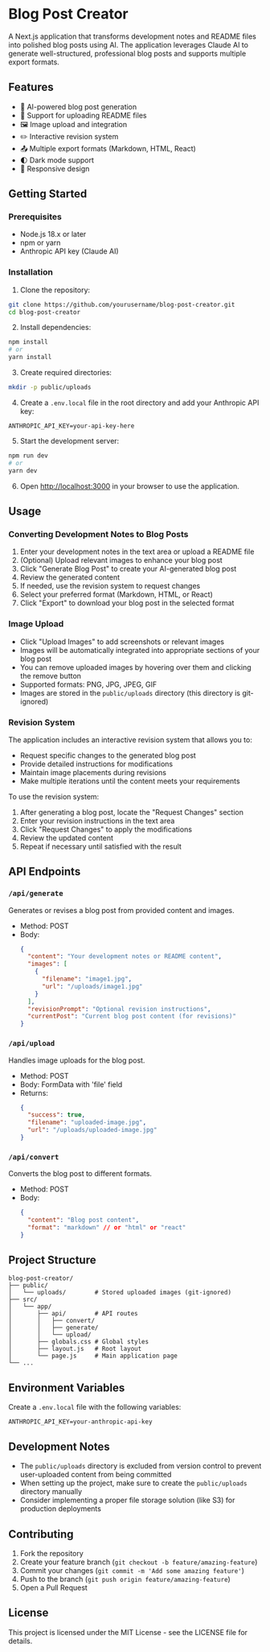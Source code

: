 # Blog Post Creator

A Next.js application that transforms development notes and README files into polished blog posts using AI. The application leverages Claude AI to generate well-structured, professional blog posts and supports multiple export formats.

## Features

- 🤖 AI-powered blog post generation
- 📝 Support for uploading README files
- 🖼️ Image upload and integration
- ✏️ Interactive revision system
- 📤 Multiple export formats (Markdown, HTML, React)
- 🌓 Dark mode support
- 📱 Responsive design

## Getting Started

### Prerequisites

- Node.js 18.x or later
- npm or yarn
- Anthropic API key (Claude AI)

### Installation

1. Clone the repository:
```bash
git clone https://github.com/yourusername/blog-post-creator.git
cd blog-post-creator
```

2. Install dependencies:
```bash
npm install
# or
yarn install
```

3. Create required directories:
```bash
mkdir -p public/uploads
```

4. Create a `.env.local` file in the root directory and add your Anthropic API key:
```env
ANTHROPIC_API_KEY=your-api-key-here
```

5. Start the development server:
```bash
npm run dev
# or
yarn dev
```

6. Open [http://localhost:3000](http://localhost:3000) in your browser to use the application.

## Usage

### Converting Development Notes to Blog Posts

1. Enter your development notes in the text area or upload a README file
2. (Optional) Upload relevant images to enhance your blog post
3. Click "Generate Blog Post" to create your AI-generated blog post
4. Review the generated content
5. If needed, use the revision system to request changes
6. Select your preferred format (Markdown, HTML, or React)
7. Click "Export" to download your blog post in the selected format

### Image Upload

- Click "Upload Images" to add screenshots or relevant images
- Images will be automatically integrated into appropriate sections of your blog post
- You can remove uploaded images by hovering over them and clicking the remove button
- Supported formats: PNG, JPG, JPEG, GIF
- Images are stored in the `public/uploads` directory (this directory is git-ignored)

### Revision System

The application includes an interactive revision system that allows you to:
- Request specific changes to the generated blog post
- Provide detailed instructions for modifications
- Maintain image placements during revisions
- Make multiple iterations until the content meets your requirements

To use the revision system:
1. After generating a blog post, locate the "Request Changes" section
2. Enter your revision instructions in the text area
3. Click "Request Changes" to apply the modifications
4. Review the updated content
5. Repeat if necessary until satisfied with the result

## API Endpoints

### `/api/generate`
Generates or revises a blog post from provided content and images.
- Method: POST
- Body:
  ```json
  {
    "content": "Your development notes or README content",
    "images": [
      {
        "filename": "image1.jpg",
        "url": "/uploads/image1.jpg"
      }
    ],
    "revisionPrompt": "Optional revision instructions",
    "currentPost": "Current blog post content (for revisions)"
  }
  ```

### `/api/upload`
Handles image uploads for the blog post.
- Method: POST
- Body: FormData with 'file' field
- Returns: 
  ```json
  {
    "success": true,
    "filename": "uploaded-image.jpg",
    "url": "/uploads/uploaded-image.jpg"
  }
  ```

### `/api/convert`
Converts the blog post to different formats.
- Method: POST
- Body:
  ```json
  {
    "content": "Blog post content",
    "format": "markdown" // or "html" or "react"
  }
  ```

## Project Structure

```
blog-post-creator/
├── public/
│   └── uploads/        # Stored uploaded images (git-ignored)
├── src/
│   └── app/
│       ├── api/        # API routes
│       │   ├── convert/
│       │   ├── generate/
│       │   └── upload/
│       ├── globals.css # Global styles
│       ├── layout.js   # Root layout
│       └── page.js     # Main application page
└── ...
```

## Environment Variables

Create a `.env.local` file with the following variables:

```env
ANTHROPIC_API_KEY=your-anthropic-api-key
```

## Development Notes

- The `public/uploads` directory is excluded from version control to prevent user-uploaded content from being committed
- When setting up the project, make sure to create the `public/uploads` directory manually
- Consider implementing a proper file storage solution (like S3) for production deployments

## Contributing

1. Fork the repository
2. Create your feature branch (`git checkout -b feature/amazing-feature`)
3. Commit your changes (`git commit -m 'Add some amazing feature'`)
4. Push to the branch (`git push origin feature/amazing-feature`)
5. Open a Pull Request

## License

This project is licensed under the MIT License - see the LICENSE file for details.

